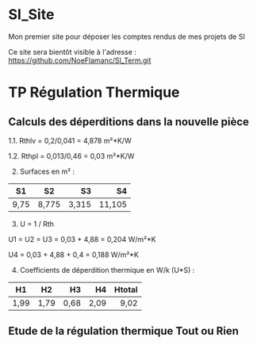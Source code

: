 # SI_Site
Mon premier site pour déposer les comptes rendus de mes projets de SI

Ce site sera bientôt visible à l'adresse : https://github.com/NoeFlamanc/SI_Term.git

# TP Régulation Thermique
## Calculs des déperditions dans la nouvelle pièce

1.1. Rthlv = 0,2/0,041 = 4,878 m²*K/W

1.2. Rthpl = 0,013/0,46 = 0,03 m²*K/W

2. Surfaces en m² :

|  S1  |  S2  |  S3   |  S4   |
|----------|:-------------:|-----:|------:|
| 9,75 | 8,775 | 3,315 | 11,105 |

3.  U = 1 / Rth

U1 = U2 = U3 = 0,03 + 4,88 = 0,204 W/m²*K

U4 = 0,03 + 4,88 + 0,4 = 0,188 W/m²*K

4.  Coefficients de déperdition thermique en W/k (U*S) :

|  H1  |    H2    | H3 | H4 | Htotal |
|----------|:-------------:|-----:|-------:|------:|
| 1,99 | 1,79 | 0,68 | 2,09 | 9,02 |

## Etude de la régulation thermique Tout ou Rien
